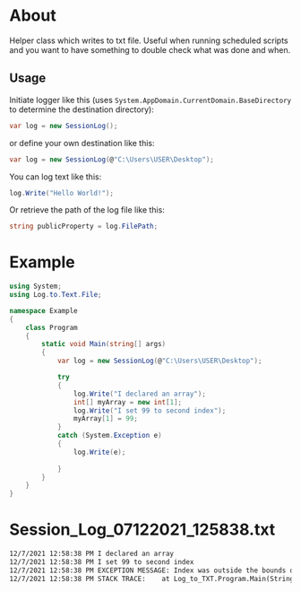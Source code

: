# About
Helper class which writes to txt file. Useful when running scheduled scripts and you want to have something to double check what was done and when.

## Usage
Initiate logger like this (uses ```System.AppDomain.CurrentDomain.BaseDirectory``` to determine the destination directory):
```cs
var log = new SessionLog();
```

or define your own destination like this:
```cs
var log = new SessionLog(@"C:\Users\USER\Desktop");
```

You can log text like this:
```cs
log.Write("Hello World!");
```

Or retrieve the path of the log file like this:
```cs
string publicProperty = log.FilePath;
```

# Example
```cs
using System;
using Log.to.Text.File;

namespace Example
{
    class Program
    {
        static void Main(string[] args)
        {
            var log = new SessionLog(@"C:\Users\USER\Desktop");

            try
            {
                log.Write("I declared an array");
                int[] myArray = new int[1];
                log.Write("I set 99 to second index");
                myArray[1] = 99;
            }
            catch (System.Exception e)
            {
                log.Write(e);
                
            }
        }
    }
}
```

# Session_Log_07122021_125838.txt
```txt
12/7/2021 12:58:38 PM I declared an array
12/7/2021 12:58:38 PM I set 99 to second index
12/7/2021 12:58:38 PM EXCEPTION MESSAGE: Index was outside the bounds of the array.
12/7/2021 12:58:38 PM STACK TRACE:    at Log_to_TXT.Program.Main(String[] args) in C:\Users\USER\source\repos\Log_to_TXT\Log_to_TXT\Program.cs:line 15
```
